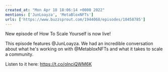 ```yaml
---
created_at: "Mon Apr 18 18:06:14 +0000 2022"
mentions: ['JunLoayza', 'MetaBloxNFTs']
urls: ['https://www.buzzsprout.com/1944068/episodes/10458785']
---
```


New episode of How To Scale Yourself is now live!

This episode features @JunLoayza. We had an incredible conversation about what he's working on with @MetabloxNFTs and what it takes to scale a community. 
 
Listen to it here: https://t.co/olnciQWM6K